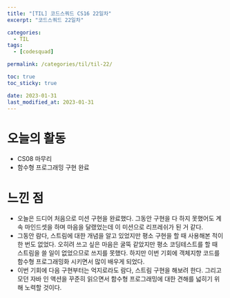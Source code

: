```yaml
---
title: "[TIL] 코드스쿼드 CS16 22일차"
excerpt: "코드스쿼드 22일차"

categories:
  - TIL
tags:
  - [codesquad]

permalink: /categories/til/til-22/

toc: true
toc_sticky: true

date: 2023-01-31
last_modified_at: 2023-01-31
---
```


# 오늘의 활동
- CS08 마무리
- 함수형 프로그래밍 구현 완료

# 느낀 점
- 오늘은 드디어 처음으로 미션 구현을 완료했다. 그동안 구현을 다 하지 못했어도 계속 마인드셋을 하며 마음을 달랬었는데 이 미션으로 리프레쉬가 된 거 같다.
- 그동안 람다, 스트림에 대한 개념을 알고 있었지만 평소 구현을 할 때 사용해본 적이 한 번도 없었다. 오히려 쓰고 싶은 마음은 굴뚝 같았지만 평소 코딩테스트를 할 때 스트림을 쓸 일이 없었으므로 쓰지를 못했다. 하지만 이번 기회에 객체지향 코드를 함수형 프로그래밍화 시키면서 많이 배우게 되었다.
- 이번 기회에 다음 구현부터는 억지로라도 람다, 스트림 구현을 해보려 한다. 그리고 모던 자바 인 액션을 꾸준히 읽으면서 함수형 프로그래밍에 대한 견해를 넓히기 위해 노력할 것이다.